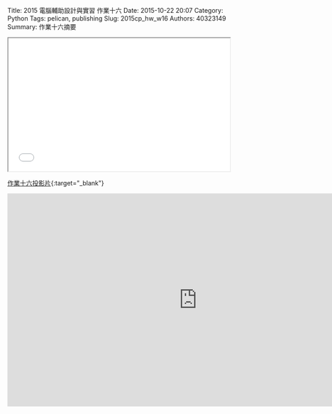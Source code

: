 Title: 2015 電腦輔助設計與實習 作業十六
Date: 2015-10-22 20:07
Category: Python
Tags: pelican, publishing
Slug: 2015cp_hw_w16
Authors: 40323149
Summary: 作業十六摘要

<iframe src="40323149_cp_w16.html" width="500" height="300"></iframe>

[作業十六投影片](40323149_cp_w16.html){:target="_blank"}

<iframe width="854" height="480" src="https://www.youtube.com/embed/jh5A2NgYmHA" frameborder="0" allowfullscreen></iframe>